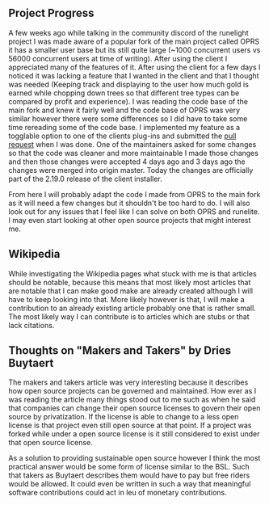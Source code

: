 ## Project Progress

A few weeks ago while talking in the community discord of the runelight project I was made aware of a popular fork of the main project called OPRS it has a smaller user base but its still quite large (~1000 concurrent users vs  56000 concurrent users at time of writing). After using the client I appreciated many of the features of it. After using the client for a few days I noticed it was lacking a feature that I wanted in the client and that I thought was needed (Keeping track and displaying to the user how much gold is earned while chopping down trees so that different tree types can be compared by profit and experience). I was reading the code base of the main fork and knew it fairly well and the code base of OPRS was very similar however there were some differences so I did have to take some time rereading some of the code base. I implemented my feature as a togglable option to one of the clients plug-ins and submitted the [pull request](https://github.com/open-osrs/runelite/pull/1877) when I was done.  One of the maintainers asked for some changes so that the code was cleaner and more maintainable I made those changes and then those changes were accepted 4 days ago and 3 days ago the changes were merged into origin master. Today the changes are officially part of the 2.19.0 release of the client installer. 



From here I will probably adapt the code I made from OPRS to the main fork as it will need a few changes but it shouldn't be too hard to do. I will also look out for any issues that I feel like I can solve on both OPRS and runelite. I may even start looking at other open source projects that might interest me. 

## Wikipedia

While investigating the Wikipedia pages what stuck with me is that articles should be notable, because this means that most likely most articles that are notable that I can make good make are already created although I will have to keep looking into that. More likely however is that, I will make a contribution to an already existing article probably one that is rather small. The most likely way I can contribute is to articles which are stubs or that lack citations.



## Thoughts on "Makers and Takers" by Dries Buytaert 

The makers and takers article was very interesting because it describes how open source projects can be governed and maintained. How ever as I was reading the article many things stood out to me such as when he said that companies can change their open source licenses to govern their open source by privatization. If the license is able to change to a less open license is that project even still open source at that point. If a project was forked while under a open source license is it still considered to exist under that open source license. 



As a solution to providing sustainable open source however I think the most practical answer would be some form of license similar to the BSL. Such that takers as Buytaert describes them would have to pay but free riders would be allowed. It could even be written in such a way that meaningful software contributions could act in leu of monetary contributions.